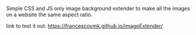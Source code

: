 Simple CSS and JS only image background extender to make all the images on a website the same aspect ratio.

link to test it out: https://francescovmk.github.io/imageExtender/
